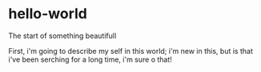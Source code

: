 # hello-world

The start of something beautifull

First, i'm going to describe my self in this world; i'm new in this, but is that i've been serching for a long time, i'm sure o that!
